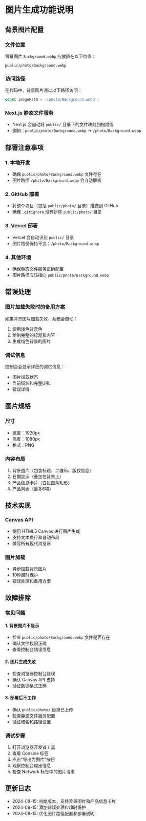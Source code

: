 # 图片生成功能说明

## 背景图片配置

### 文件位置
背景图片 `Background.webp` 应放置在以下位置：
```
public/photo/Background.webp
```

### 访问路径
在代码中，背景图片通过以下路径访问：
```typescript
const imagePath = '/photo/Background.webp';
```

### Next.js 静态文件服务
- Next.js 会自动将 `public/` 目录下的文件映射到根路径
- 例如：`public/photo/Background.webp` → `/photo/Background.webp`

## 部署注意事项

### 1. 本地开发
- 确保 `public/photo/Background.webp` 文件存在
- 图片路径 `/photo/Background.webp` 会自动解析

### 2. GitHub 部署
- 将整个项目（包括 `public/photo/` 目录）推送到 GitHub
- 确保 `.gitignore` 没有排除 `public/photo/` 目录

### 3. Vercel 部署
- Vercel 会自动识别 `public/` 目录
- 图片路径保持不变：`/photo/Background.webp`

### 4. 其他环境
- 确保静态文件服务正确配置
- 图片路径应该指向 `public/photo/Background.webp`

## 错误处理

### 图片加载失败时的备用方案
如果背景图片加载失败，系统会自动：
1. 使用浅色背景色
2. 绘制完整的标题和内容
3. 生成纯色背景的图片

### 调试信息
控制台会显示详细的调试信息：
- 图片加载状态
- 当前域名和完整URL
- 错误详情

## 图片规格

### 尺寸
- 宽度：1920px
- 高度：1080px
- 格式：PNG

### 内容布局
1. 背景图片（包含标题、二维码、版权信息）
2. 日期显示（叠加在背景上）
3. 产品信息卡片（白色圆角矩形）
4. 产品列表（最多6项）

## 技术实现

### Canvas API
- 使用 HTML5 Canvas 进行图片生成
- 支持文本换行和自动布局
- 兼容所有现代浏览器

### 图片加载
- 异步加载背景图片
- 10秒超时保护
- 错误处理和备用方案

## 故障排除

### 常见问题

#### 1. 背景图片不显示
- 检查 `public/photo/Background.webp` 文件是否存在
- 确认文件权限正确
- 查看控制台错误信息

#### 2. 图片生成失败
- 检查浏览器控制台错误
- 确认 Canvas API 支持
- 验证数据格式正确

#### 3. 部署后不工作
- 确认 `public/photo/` 目录已上传
- 检查静态文件服务配置
- 验证域名和路径设置

### 调试步骤
1. 打开浏览器开发者工具
2. 查看 Console 标签
3. 点击"导出为图片"按钮
4. 观察控制台输出信息
5. 检查 Network 标签中的图片请求

## 更新日志

- 2024-08-15: 初始版本，支持背景图片和产品信息卡片
- 2024-08-15: 添加错误处理和超时保护
- 2024-08-15: 优化图片路径配置和部署说明

